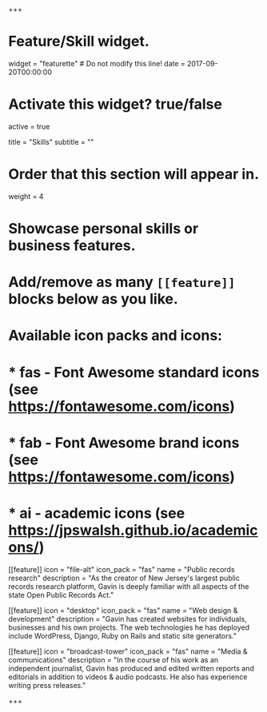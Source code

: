 +++
# Feature/Skill widget.
widget = "featurette"  # Do not modify this line!
date = 2017-09-20T00:00:00

# Activate this widget? true/false
active = true

title = "Skills"
subtitle = ""

# Order that this section will appear in.
weight = 4

# Showcase personal skills or business features.
# 
# Add/remove as many `[[feature]]` blocks below as you like.
# 
# Available icon packs and icons:
# * fas - Font Awesome standard icons (see https://fontawesome.com/icons)
# * fab - Font Awesome brand icons (see https://fontawesome.com/icons)
# * ai - academic icons (see https://jpswalsh.github.io/academicons/)

[[feature]]
  icon = "file-alt"
  icon_pack = "fas"
  name = "Public records research"
  description = "As the creator of New Jersey's largest public records research platform, Gavin is deeply familiar with all aspects of the state Open Public Records Act."
  
[[feature]]
  icon = "desktop"
  icon_pack = "fas"
  name = "Web design & development"
  description = "Gavin has created websites for individuals, businesses and his own projects. The web technologies he has deployed include WordPress, Django, Ruby on Rails and static site generators."  
  
[[feature]]
  icon = "broadcast-tower"
  icon_pack = "fas"
  name = "Media & communications"
  description = "In the course of his work as an independent journalist, Gavin has produced and edited written reports and editorials in addition to videos & audio podcasts. He also has experience writing press releases."

+++
